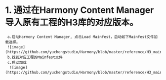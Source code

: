 
# 1. 通过在Harmony Content Manager 导入原有工程的H3库的对应版本。
     a.启动Harmony Content Manager, 点击Load Mainfest，启动如下Mainfest文件加载选择。
     ![image](https://github.com/yuchengstudio/Harmony/blob/master/reference/H3_mainfest_001.png)
     b.找到对应工程的Mainfest文件
     c.启动加载
      ![image](https://github.com/yuchengstudio/Harmony/blob/master/reference/H3_mainfest_003.png)
     
     
     
     
     
